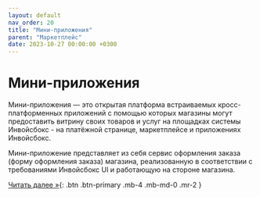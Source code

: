 ```yaml
---
layout: default
nav_order: 20
title: "Мини-приложения"
parent: "Маркетплейс"
date: 2023-10-27 00:00:00 +0300
---
```


# Мини-приложения

Мини-приложения — это открытая платформа встраиваемых кросс-платформенных приложений с помощью
которых магазины могут предоставить витрину своих товаров и услуг на площадках системы Инвойсбокс -
на платёжной странице, маркетплейсе и приложениях Инвойсбокс.

Мини-приложение представляет из себя сервис оформления заказа (форму оформления заказа) магазина,
реализованную в соответствии с требованиями Инвойсбокс UI и работающую на стороне магазина.


[Читать далее &raquo;](/docs/marketplace/create/){: .btn .btn-primary .mb-4 .mb-md-0 .mr-2 }


